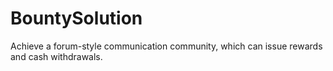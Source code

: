 # BountySolution
Achieve a forum-style communication community, which can issue rewards and cash withdrawals.
